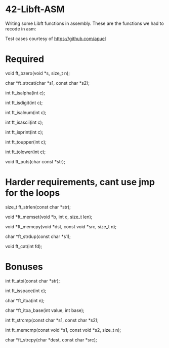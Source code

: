 # 42-Libft-ASM
Writing some Libft functions in assembly. These are the functions we had to recode in asm:

Test cases courtesy of https://github.com/apuel

# Required
void				ft_bzero(void *s, size_t n);

char				*ft_strcat(char *s1, const char *s2);

int					ft_isalpha(int c);

int					ft_isdigit(int c);

int					ft_isalnum(int c);

int					ft_isascii(int c);

int					ft_isprint(int c);

int					ft_toupper(int c);

int					ft_tolower(int c);

void				ft_puts(char const *str);



# Harder requirements, cant use jmp for the loops
size_t				ft_strlen(const char *str);

void				*ft_memset(void *b, int c, size_t len);

void				*ft_memcpy(void *dst, const void *src, size_t n);

char				*ft_strdup(const char *s1);

void				ft_cat(int fd);



# Bonuses
int					ft_atoi(const char *str);

int					ft_isspace(int c);

char				*ft_itoa(int n);

char				*ft_itoa_base(int value, int base);

int					ft_strcmp(const char *s1, const char *s2);

int					ft_memcmp(const void *s1, const void *s2, size_t n);

char				*ft_strcpy(char *dest, const char *src);

